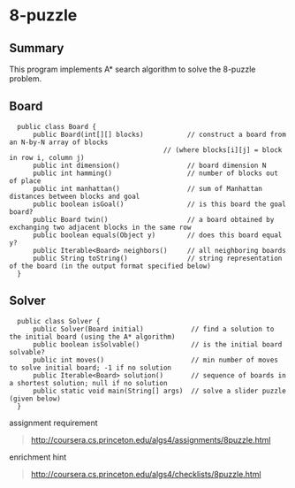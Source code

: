 8-puzzle
============

Summary
---------
This program implements A* search algorithm to solve the 8-puzzle problem.

Board
------
      public class Board {
          public Board(int[][] blocks)           // construct a board from an N-by-N array of blocks
                                           // (where blocks[i][j] = block in row i, column j)
          public int dimension()                 // board dimension N
          public int hamming()                   // number of blocks out of place
          public int manhattan()                 // sum of Manhattan distances between blocks and goal
          public boolean isGoal()                // is this board the goal board?
          public Board twin()                    // a board obtained by exchanging two adjacent blocks in the same row
          public boolean equals(Object y)        // does this board equal y?
          public Iterable<Board> neighbors()     // all neighboring boards
          public String toString()               // string representation of the board (in the output format specified below)
      }



Solver
------
      public class Solver {
          public Solver(Board initial)            // find a solution to the initial board (using the A* algorithm)
          public boolean isSolvable()             // is the initial board solvable?
          public int moves()                      // min number of moves to solve initial board; -1 if no solution
          public Iterable<Board> solution()       // sequence of boards in a shortest solution; null if no solution
          public static void main(String[] args)  // solve a slider puzzle (given below)
      }



assignment requirement
> http://coursera.cs.princeton.edu/algs4/assignments/8puzzle.html

enrichment hint
> http://coursera.cs.princeton.edu/algs4/checklists/8puzzle.html
